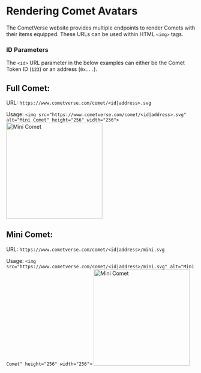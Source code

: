 # Rendering Comet Avatars

The CometVerse website provides multiple endpoints to render Comets with their items equipped. These URLs can be used within HTML `<img>` tags.

### ID Parameters
The `<id>` URL parameter in the below examples can either be the Comet Token ID (`123`) or an address (`0x...`).

## Full Comet:
URL: `https://www.cometverse.com/comet/<id|address>.svg`

Usage: `<img src="https://www.cometverse.com/comet/<id|address>.svg" alt="Mini Comet" height="256" width="256">`
<img src="https://www.cometverse.com/comet/3.svg" alt="Mini Comet" height="256" width="256">

## Mini Comet:
URL: `https://www.cometverse.com/comet/<id|address>/mini.svg`

Usage: `<img src="https://www.cometverse.com/comet/<id|address>/mini.svg" alt="Mini Comet" height="256" width="256">`
<img src="https://www.cometverse.com/comet/3/mini.svg" alt="Mini Comet" height="256" width="256">
